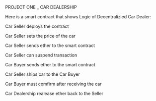 PROJECT ONE _ CAR DEALERSHIP

Here is a smart contract that shows Logic of Decentralizied Car Dealer:

Car Seller deploys the contract

Car Seller sets the price of the car

Car Seller sends ether to the smart contract

Car Seller can suspend transaction

Car Buyer sends ether to the smart contract

Car Seller ships car to the Car Buyer

Car Buyer must comfirm after receiving the car

Car Dealership realease ether back to the Seller
